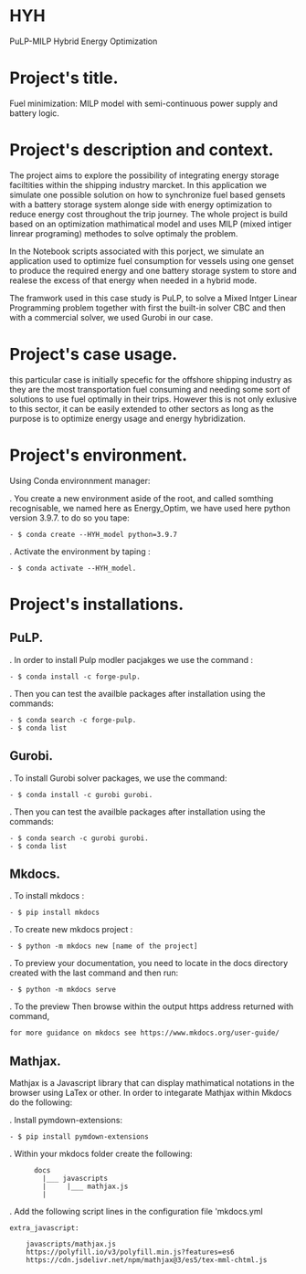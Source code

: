 HYH
==============================

PuLP-MILP Hybrid Energy Optimization 


Project's title.
=================


Fuel minimization: MILP model with semi-continuous power supply and battery logic.



Project's description and context. 
===============================


The project aims to explore the possibility of integrating 
energy storage faciltities within the shipping industry marcket. 
In this application we simulate one possible solution on how to
synchronize fuel based gensets with a battery storage system
alonge side with energy optimization to reduce energy cost throughout the trip journey. The whole project is build based on an optimization mathimatical model and uses MILP (mixed intiger linrear programing) methodes to solve optimaly the problem.  

In the Notebook scripts associated with this porject, we simulate an application used to optimize fuel consumption for vessels using one genset to produce the required energy and one battery storage system to store and realese the excess of that energy when needed in a hybrid mode.

The framwork used in this case study is PuLP, to solve a Mixed Intger Linear Programming problem together with first the built-in solver CBC and then with a commercial solver, we used Gurobi in our case.





Project's case usage.
====================

this particular case is initially specefic for the offshore shipping industry as 
they are the most transportation fuel consuming and needing some sort of solutions to use fuel 
optimally in their trips. However this is not only exlusive to this sector, it 
can be easily extended to other sectors as long as the purpose is to optimize energy
usage and energy hybridization.





Project's environment.
======================

Using Conda environnment manager: 

. You create a new environment aside of the root, and called somthing
  recognisable, we named here as Energy_Optim, we have used here python version 3.9.7. to do so you tape: 
 
	- $ conda create --HYH_model python=3.9.7

. Activate the environment by taping :
  
	- $ conda activate --HYH_model.


 


Project's installations.
======================


PuLP.
------------

. In order to install Pulp modler pacjakges we use the command : 

	- $ conda install -c forge-pulp. 

. Then you can test the availble packages after installation using the commands: 

	- $ conda search -c forge-pulp. 
	- $ conda list


Gurobi. 
-------------

. To install Gurobi solver packages, we use the command:
	
	- $ conda install -c gurobi gurobi.  

. Then you can test the availble packages after installation using the commands: 

	- $ conda search -c gurobi gurobi. 
	- $ conda list



Mkdocs. 
------

. To install mkdocs : 
	
	- $ pip install mkdocs

. To create new mkdocs project : 
	
	- $ python -m mkdocs new [name of the project]

. To preview your documentation, you need to locate in the docs directory created with the last command and then run: 
	
	- $ python -m mkdocs serve 
	
. To the preview Then browse within the output https address returned with command, 

	for more guidance on mkdocs see https://www.mkdocs.org/user-guide/




Mathjax. 
-------
Mathjax is a Javascript library that can display mathimatical notations in the browser using LaTex or other. 
In order to integarate Mathjax within Mkdocs do the following: 

. Install pymdown-extensions: 
	
	- $ pip install pymdown-extensions

. Within your mkdocs folder create the following: 

          docs
		    |___ javascripts
            |     |___ mathjax.js
			|


. Add the following script lines in the configuration file 'mkdocs.yml 

	extra_javascript:

  		javascripts/mathjax.js
		https://polyfill.io/v3/polyfill.min.js?features=es6
  		https://cdn.jsdelivr.net/npm/mathjax@3/es5/tex-mml-chtml.js





	
